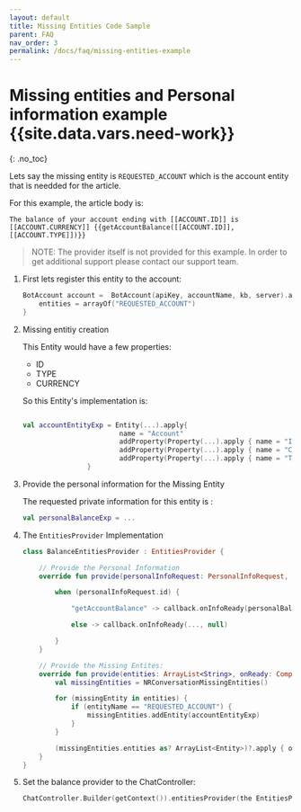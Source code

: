 ```yaml
---
layout: default
title: Missing Entities Code Sample
parent: FAQ
nav_order: 3
permalink: /docs/faq/missing-entities-example
---
```


# Missing entities and Personal information example {{site.data.vars.need-work}}
{: .no_toc}

Lets say the missing entity is `REQUESTED_ACCOUNT` which is the account entity that is needded for the article.

For this example, the article body is:

`The balance of your account ending with [[ACCOUNT.ID]] is [[ACCOUNT.CURRENCY]] {{getAccountBalance([[ACCOUNT.ID]],[[ACCOUNT.TYPE]])}}`

>NOTE: The provider itself is not provided for this example.
        In order to get additional support please contact our support team.

1. First lets register this entity to the account:

    ```kotlin
    BotAccount account =  BotAccount(apiKey, accountName, kb, server).apply {
        entities = arrayOf("REQUESTED_ACCOUNT")
    }
    ```

2. Missing entitiy creation

   This Entity would have a few properties:

    - ID
    - TYPE
    - CURRENCY

    So this Entity's implementation is:

    ```kotlin

    val accountEntityExp = Entity(...).apply{
                            name = "Account"
                            addProperty(Property(...).apply { name = "ID" })
                            addProperty(Property(...).apply { name = "CURRENCY" })
                            addProperty(Property(...).apply { name = "TYPE" })
                    }
    ```

3. Provide the personal information for the Missing Entity

   The requested private information for this entity is :

    ```kotlin
    val personalBalanceExp = ...
    ```

4. The `EntitiesProvider` Implementation

    ```kotlin
    class BalanceEntitiesProvider : EntitiesProvider {

        // Provide the Personal Information
        override fun provide(personalInfoRequest: PersonalInfoRequest, callback: PersonalInfoRequest.Callback) {

            when (personalInfoRequest.id) {

                "getAccountBalance" -> callback.onInfoReady(personalBalanceExp, null)

                else -> callback.onInfoReady(..., null)

            }
        }

        // Provide the Missing Entites:
        override fun provide(entities: ArrayList<String>, onReady: Completion<ArrayList<Entity>>) {
            val missingEntities = NRConversationMissingEntities()

            for (missingEntity in entities) {
                if (entityName == "REQUESTED_ACCOUNT") {
                    missingEntities.addEntity(accountEntityExp)
                }  
            }

            (missingEntities.entities as? ArrayList<Entity>)?.apply { onReady.onComplete(this) }
        }
    }
    ```

5. Set the balance provider to the ChatController:

    ```kotlin
    ChatController.Builder(getContext()).entitiesProvider(the EntitiesProvider implemintation)...build(...)
    ```

